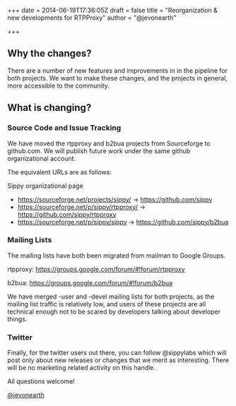 +++
date = 2014-06-19T17:36:05Z
draft = false
title = "Reorganization & new developments for RTPProxy"
author = "@jevonearth"

+++



## Why the changes? 

There are a number of new features and improvements in in the pipeline for both projects. We want to make these changes, and the projects in general, more accessible to the community.

## What is changing?

### Source Code and Issue Tracking
We have moved the rtpproxy and b2bua projects from Sourceforge to github.com. We will publish future work under the same github organizational account.

The equivalent URLs are as follows:

Sippy organizational page

- https://sourceforge.net/projects/sippy/ -> https://github.com/sippy
- https://sourceforge.net/p/sippy/rtpproxy/ -> https://github.com/sippy/rtpproxy
- https://sourceforge.net/p/sippy/sippy -> https://github.com/sippy/b2bua

### Mailing Lists

The mailing lists have both been migrated from mailman to Google Groups.

rtpproxy: https://groups.google.com/forum/#!forum/rtpproxy

b2bua: https://groups.google.com/forum/#!forum/b2bua

We have merged -user and -devel mailing lists for both projects, as the mailing list traffic is relatively low, and users of these projects are all technical enough not to be scared by developers talking about developer things.



### Twitter
Finally, for the twitter users out there, you can follow @sippylabs which will post  only about new releases or changes that we merit as interesting. There will be no marketing related activity on this handle.

All questions welcome!

[@jevonearth](http://twitter.com/jevonearth)


